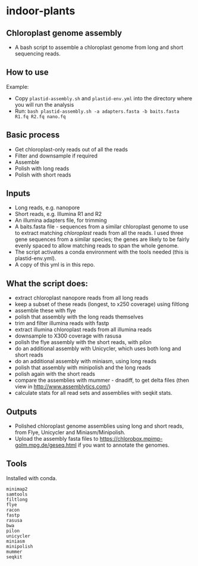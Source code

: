 # indoor-plants

## Chloroplast genome assembly

* A bash script to assemble a chloroplast genome from long and short sequencing reads. 

## How to use

Example:

* Copy `plastid-assembly.sh` and `plastid-env.yml` into the directory where you will run the analysis
* Run: `bash plastid-assembly.sh -a adapters.fasta -b baits.fasta R1.fq R2.fq nano.fq`

## Basic process

* Get chloroplast-only reads out of all the reads
* Filter and downsample if required
* Assemble
* Polish with long reads
* Polish with short reads

## Inputs

* Long reads, e.g. nanopore
* Short reads, e.g. Illumina R1 and R2
* An illumina adapters file, for trimming
* A baits.fasta file - sequences from a similar chloroplast genome to use to extract matching *chloroplast* reads from all the reads. I used three gene sequences from a similar species; the genes are likely to be fairly evenly spaced to allow matching reads to span the whole genome. 
* The script activates a conda environment with the tools needed (this is plastid-env.yml). 
* A copy of this yml is in this repo. 

## What the script does:

* extract chloroplast nanopore reads from all long reads
* keep a subset of these reads (longest, to x250 coverage) using filtlong
* assemble these with flye
* polish that assembly with the long reads themselves
* trim and filter illumina reads with fastp
* extract illumina chloroplast reads from all illumina reads
* downsample to X300 coverage with rasusa
* polish the flye assembly with the short reads, with pilon
* do an additional assembly with Unicycler, which uses both long and short reads
* do an additional assembly with miniasm, using long reads
* polish that assembly with minipolish and the long reads
* polish again with the short reads
* compare the assemblies with mummer - dnadiff, to get delta files (then view in http://www.assemblytics.com/)
* calculate stats for all read sets and assemblies with seqkit stats. 

## Outputs

* Polished chloroplast genome assemblies using long and short reads, from Flye, Unicycler and Miniasm/Minipolish. 
* Upload the assembly fasta files to https://chlorobox.mpimp-golm.mpg.de/geseq.html if you want to annotate the genomes. 

## Tools

Installed with conda. 

```
minimap2
samtools
filtlong
flye
racon
fastp
rasusa
bwa
pilon
unicycler
miniasm
minipolish
mummer
seqkit
```








